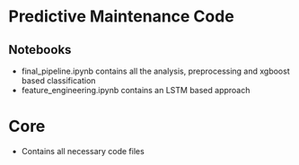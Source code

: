 
# Predictive Maintenance Code

## Notebooks
  - final_pipeline.ipynb contains all the analysis, preprocessing and xgboost based classification
  - feature_engineering.ipynb contains an LSTM based approach

# Core
  - Contains all necessary code files
